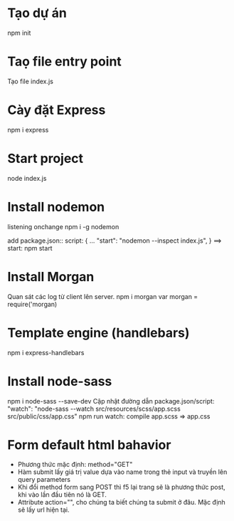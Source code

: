 # Tạo dự án

npm init

# Taọ file entry point

Tạo file index.js

# Cày đặt Express

npm i express

# Start project

node index.js

# Install nodemon

listening onchange
npm i -g nodemon

add package.json::
script: {
...
"start": "nodemon --inspect index.js",
}
==> start: npm start

# Install Morgan

Quan sát các log từ client lên server.
npm i morgan
var morgan = require('morgan)

# Template engine (handlebars)

npm i express-handlebars

# Install node-sass

npm i node-sass --save-dev
Cập nhật đường dẫn package.json/script: "watch": "node-sass --watch src/resources/scss/app.scss src/public/css/app.css"
npm run watch: compile app.scss => app.css

# Form default html bahavior

- Phương thức mặc định: method="GET"
- Hàm submit lấy giá trị value dựa vào name trong thẻ input và truyền lên query parameters
- Khi đổi method form sang POST thì f5 lại trang sẽ là phương thức post, khi vào lần đầu tiên nó là GET.
- Attribute action="", cho chúng ta biết chúng ta submit ở đâu. Mặc định sẽ lấy url hiện tại.
